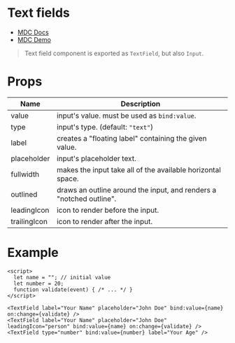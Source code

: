 # Text fields
- [MDC Docs](https://material.io/develop/web/components/input-controls/text-field/)
- [MDC Demo](https://material-components.github.io/material-components-web-catalog/#/component/text-field)
> Text field component is exported as `TextField`, but also `Input`.

# Props
| Name | Description
| --- | ---
| value | input's value. must be used as `bind:value`.
| type | input's type. (default: `"text"`)
| label | creates a "floating label" containing the given value.
| placeholder | input's placeholder text.
| fullwidth | makes the input take all of the available horizontal space.
| outlined | draws an outline around the input, and renders a "notched outline".
| leadingIcon | icon to render before the input.
| trailingIcon | icon to render after the input.

# Example
```svelte
<script>
  let name = ""; // initial value
  let number = 20;
  function validate(event) { /* ... */ }
</script>

<TextField label="Your Name" placeholder="John Doe" bind:value={name} on:change={validate} />
<TextField label="Your Name" placeholder="John Doe" leadingIcon="person" bind:value={name} on:change={validate} />
<TextField type="number" bind:value={number} label="Your Age" />
```
